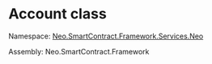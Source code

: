 # Account class

Namespace: [Neo.SmartContract.Framework.Services.Neo](../neo.md)

Assembly: Neo.SmartContract.Framework


